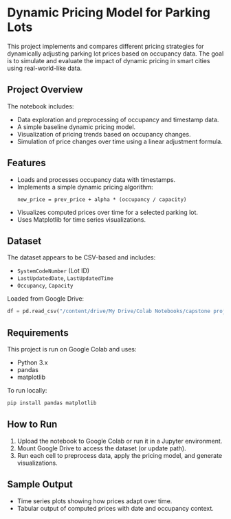 # Dynamic Pricing Model for Parking Lots

This project implements and compares different pricing strategies for dynamically adjusting parking lot prices based on occupancy data. The goal is to simulate and evaluate the impact of dynamic pricing in smart cities using real-world-like data.

## Project Overview

The notebook includes:
- Data exploration and preprocessing of occupancy and timestamp data.
- A simple baseline dynamic pricing model.
- Visualization of pricing trends based on occupancy changes.
- Simulation of price changes over time using a linear adjustment formula.

## Features

- Loads and processes occupancy data with timestamps.
- Implements a simple dynamic pricing algorithm:
  ```
  new_price = prev_price + alpha * (occupancy / capacity)
  ```
- Visualizes computed prices over time for a selected parking lot.
- Uses Matplotlib for time series visualizations.

## Dataset

The dataset appears to be CSV-based and includes:
- `SystemCodeNumber` (Lot ID)
- `LastUpdatedDate`, `LastUpdatedTime`
- `Occupancy`, `Capacity`

Loaded from Google Drive:
```python
df = pd.read_csv("/content/drive/My Drive/Colab Notebooks/capstone project/dataset.csv")
```

## Requirements

This project is run on Google Colab and uses:

- Python 3.x
- pandas
- matplotlib

To run locally:
```bash
pip install pandas matplotlib
```

## How to Run

1. Upload the notebook to Google Colab or run it in a Jupyter environment.
2. Mount Google Drive to access the dataset (or update path).
3. Run each cell to preprocess data, apply the pricing model, and generate visualizations.

## Sample Output

- Time series plots showing how prices adapt over time.
- Tabular output of computed prices with date and occupancy context.



